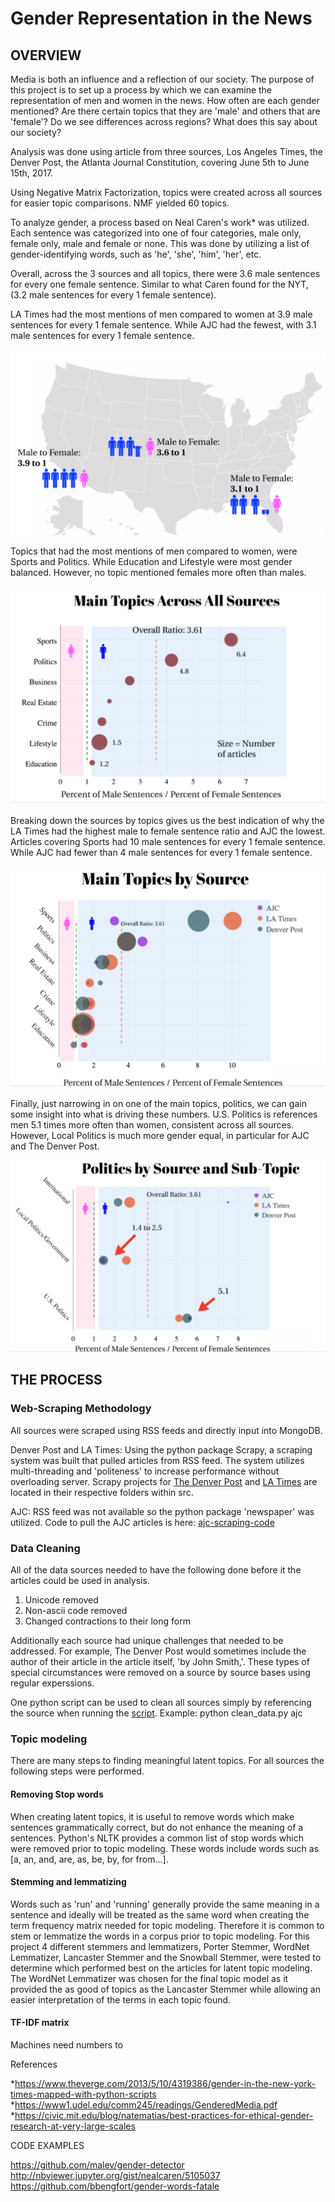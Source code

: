 # Gender Representation in the News


## OVERVIEW

Media is both an influence and a reflection of our society.  The purpose of this project is to set up a process by which we can examine the representation of men and women in the news.  How often are each gender mentioned?  Are there certain topics that they are 'male' and others that are 'female'?  Do we see differences across regions?  What does this say about our society?


Analysis was done using article from three sources, Los Angeles Times, the Denver Post, the Atlanta Journal Constitution, covering June 5th to June 15th, 2017.  

Using Negative Matrix Factorization, topics were created across all sources for easier topic comparisons.  NMF yielded 60 topics.

To analyze gender, a process based on Neal Caren's work* was utilized.  Each sentence was categorized into one of four categories, male only, female only, male and female or none.  This was done by utilizing a list of gender-identifying words, such as 'he', 'she', 'him', 'her', etc.

Overall, across the 3 sources and all topics, there were 3.6 male sentences for every one female sentence.  Similar to what Caren found for the NYT, (3.2 male sentences for every 1 female sentence).

LA Times had the most mentions of men compared to women at 3.9 male sentences for every 1 female sentence.  While AJC had the fewest, with 3.1 male sentences for every 1 female sentence.



![results_by_source](images/readme/overall_source_ratio_map.png)

Topics that had the most mentions of men compared to women, were Sports and Politics.  While Education and Lifestyle were most gender balanced.  However, no topic mentioned females more often than males.

![main-topics-all-sources](images/readme/main-topics-all-sources.png)


Breaking down the sources by topics gives us the best indication of why the LA Times had the highest male to female sentence ratio and AJC the lowest.  Articles covering Sports had 10 male sentences for every 1 female sentence.  While AJC had fewer than 4 male sentences for every 1 female sentence.  

![main-topics-by-source](images/readme/main-topics-by-source.png)

Finally, just narrowing in on one of the main topics, politics, we can gain some insight into what is driving these numbers.  U.S. Politics is references men 5.1 times more often than women, consistent across all sources.  However, Local Politics is much more gender equal, in particular for AJC and The Denver Post.

![politics-by-source](images/readme/politics-by-source.png)


## THE PROCESS

### Web-Scraping Methodology
All sources were scraped using RSS feeds and directly input into MongoDB.

Denver Post and LA Times:  Using the python package Scrapy, a scraping system was built that pulled articles from RSS feed.  The system utilizes multi-threading and 'politeness' to increase performance without overloading server.  Scrapy projects for [The Denver Post](src/denpost) and [LA Times](src/latimes) are located in their respective folders within src.

AJC: RSS feed was not available so the python package 'newspaper' was utilized.  Code to pull the AJC articles is here: [ajc-scraping-code](src/pull_all_articles.py)


### Data Cleaning

All of the data sources needed to have the following done before it the articles could be used in analysis.
1. Unicode removed
2. Non-ascii code removed
3. Changed contractions to their long form

Additionally each source had unique challenges that needed to be addressed.  For example, The Denver Post would sometimes include the author of their article in the article itself, 'by John Smith,'.  These types of special circumstances were removed on a source by source bases using regular experssions.

One python script can be used to clean all sources simply by referencing the source when running the [script](src/clean_data.py).  Example: python clean_data.py ajc

### Topic modeling

There are many steps to finding meaningful latent topics.  For all sources the following steps were performed.

#### Removing Stop words

When creating latent topics, it is useful to remove words which make sentences grammatically correct, but do not enhance the meaning of a sentences.  Python's NLTK provides a common list of stop words which were removed prior to topic modeling.  These words include words such as [a, an, and, are, as, be, by, for from...].  

#### Stemming and lemmatizing

Words such as 'run' and 'running' generally provide the same meaning in a sentence and ideally will be treated as the same word when creating the term frequency matrix needed for topic modeling.  Therefore it is common to stem or lemmatize the words in a corpus prior to topic modeling.  For this project 4 different stemmers and lemmatizers,  Porter Stemmer,
WordNet Lemmatizer, Lancaster Stemmer and the Snowball Stemmer, were tested to determine which performed best on the articles for latent topic modeling.  The WordNet Lemmatizer was chosen for the final topic model as it provided the as good of topics as the Lancaster Stemmer while allowing an easier interpretation of the terms in each topic found.

#### TF-IDF matrix

Machines need numbers to











References

*https://www.theverge.com/2013/5/10/4319386/gender-in-the-new-york-times-mapped-with-python-scripts
*https://www1.udel.edu/comm245/readings/GenderedMedia.pdf
*https://civic.mit.edu/blog/natematias/best-practices-for-ethical-gender-research-at-very-large-scales

CODE EXAMPLES

https://github.com/malev/gender-detector
http://nbviewer.jupyter.org/gist/nealcaren/5105037
https://github.com/bbengfort/gender-words-fatale
